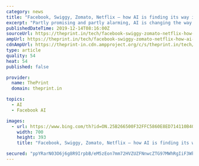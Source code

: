 ```yaml
---
category: news
title: "Facebook, Swiggy, Zomato, Netflix — how AI is finding its way into our daily life"
excerpt: "Partly promising and partly alarming, AI is changing the way we work and live. From Facebook to ride-hailing apps like Ola and Uber ... It would have also helped the rover trace water and other minerals on the lunar surface, and send pictures for research and examination. However, the plan failed when the Chandrayaan-2 lander crashed on ..."
publishedDateTime: 2019-12-14T08:16:00Z
sourceUrl: https://theprint.in/tech/facebook-swiggy-zomato-netflix-how-ai-is-finding-its-way-into-our-daily-life/334721/
ampUrl: https://theprint.in/tech/facebook-swiggy-zomato-netflix-how-ai-is-finding-its-way-into-our-daily-life/334721/?amp
cdnAmpUrl: https://theprint-in.cdn.ampproject.org/c/s/theprint.in/tech/facebook-swiggy-zomato-netflix-how-ai-is-finding-its-way-into-our-daily-life/334721/?amp
type: article
quality: 54
heat: 54
published: false

provider:
  name: ThePrint
  domain: theprint.in

topics:
  - AI
  - Facebook AI

images:
  - url: https://www.bing.com/th?id=ON.25B266500F32FFC5860E8ED714110B40
    width: 700
    height: 393
    title: "Facebook, Swiggy, Zomato, Netflix — how AI is finding its way into our daily life"

secured: "ppYRarN03O6j6g8R9IrpbB/eM5zEon7mm72HVZUZFNnwcZTG97MWhRgIiF3WkFDwbWpkSHf5EuG0D8dTqA5zy+Iz1POl6tvnQkkY54Eyh3K34mFrOGBQcYYizPZWET3+0yI/ts9S49h8pCaBuYnxj7xim+fRI3eOXpYUMyCWIW/qobr5KQTLBCYVKgRvw303xXISF2JmTKqS3k2YypyWiXXLOtr79VYboaeoA4dWis6q8m+H7Y//wz0ejrsxT579WQBaR4Kx4LqBp1NSKviR7A==;x2rlRg8UsGAAggFrn6aScA=="
---
```


